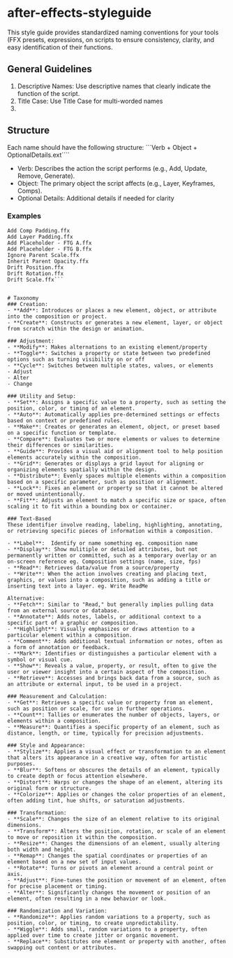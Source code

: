 # after-effects-styleguide
This style guide provides standardized naming conventions for your tools (FFX presets, expressions, on scripts to ensure consistency, clarity, and easy identification of their functions.

## General Guidelines
1. Descriptive Names: Use descriptive names that clearly indicate the function of the script.
2. Title Case: Use Title Case for multi-worded names
3. 

## Structure
Each name should have the following structure:
```Verb + Object + OptionalDetails.ext````

- Verb: Describes the action the script performs (e.g., Add, Update, Remove, Generate).
- Object: The primary object the script affects (e.g., Layer, Keyframes, Comps).
- Optional Details: Additional details if needed for clarity
### Examples
```
Add Comp Padding.ffx
Add Layer Padding.ffx
Add Placeholder - FTG A.ffx
Add Placeholder - FTG B.ffx
Ignore Parent Scale.ffx
Inherit Parent Opacity.ffx
Drift Position.ffx
Drift Rotation.ffx
Drift Scale.ffx```


# Taxonomy
### Creation:
- **Add**: Introduces or places a new element, object, or attribute into the composition or project.
- **Create**: Constructs or generates a new element, layer, or object from scratch within the design or animation.

### Adjustment:
- **Modify**: Makes alternations to an existing element/property
- **Toggle**: Switches a property or state between two predefined options such as turning visibility on or off
- **Cycle**: Switches between multiple states, values, or elements
- Adjust
- Alter
- Change

### Utility and Setup:
- **Set**: Assigns a specific value to a property, such as setting the position, color, or timing of an element.
- **Auto**: Automatically applies pre-determined settings or effects based on context or predefined rules.
- **Make**: Creates or generates an element, object, or preset based on a specific function or template.
- **Compare**: Evaluates two or more elements or values to determine their differences or similarities.
- **Guide**: Provides a visual aid or alignment tool to help position elements accurately within the composition.
- **Grid**: Generates or displays a grid layout for aligning or organizing elements spatially within the design.
- **Distribute**: Evenly spaces multiple elements within a composition based on a specific parameter, such as position or alignment.
- **Lock**: Fixes an element or property so that it cannot be altered or moved unintentionally.
- **Fit**: Adjusts an element to match a specific size or space, often scaling it to fit within a bounding box or container.

### Text-Based
These identifier involve reading, labeling, highlighting, annotating, or retrieving specific pieces of information within a composition.

- **Label**:  Identify or name something eg. composition name
- **Display**: Show mulitiple or detailed attributes, but not permanently written or committed, such as a temporary overlay or an on-screen reference eg. Composition settings (name, size, fps)
- **Read**: Retrieves data/value from a source/property
- **Write**: When the action involves creating and placing text, graphics, or values into a composition, such as adding a title or inserting text into a layer. eg. Write ReadMe

Alternative:
- **Fetch**: Similar to "Read," but generally implies pulling data from an external source or database.
- **Annotate**: Adds notes, labels, or additional context to a specific part of a graphic or composition.
- **Highlight**: Visually emphasizes or draws attention to a particular element within a composition.
- **Comment**: Adds additional textual information or notes, often as a form of annotation or feedback.
- **Mark**: Identifies or distinguishes a particular element with a symbol or visual cue.
- **Show**: Reveals a value, property, or result, often to give the user or viewer insight into a certain aspect of the composition.
- **Retrieve**: Accesses and brings back data from a source, such as an attribute or external input, to be used in a project.

### Measurement and Calculation:
- **Get**: Retrieves a specific value or property from an element, such as position or scale, for use in further operations.
- **Count**: Tallies or enumerates the number of objects, layers, or elements within a composition.
- **Measure**: Quantifies a specific property of an element, such as distance, length, or time, typically for precision adjustments.

### Style and Appearance:
- **Stylize**: Applies a visual effect or transformation to an element that alters its appearance in a creative way, often for artistic purposes.
- **Blur**: Softens or obscures the details of an element, typically to create depth or focus attention elsewhere.
- **Distort**: Warps or changes the shape of an element, altering its original form or structure.
- **Colorize**: Applies or changes the color properties of an element, often adding tint, hue shifts, or saturation adjustments.

### Transformation:
- **Scale**: Changes the size of an element relative to its original dimensions.
- **Transform**: Alters the position, rotation, or scale of an element to move or reposition it within the composition.
- **Resize**: Changes the dimensions of an element, usually altering both width and height.
- **Remap**: Changes the spatial coordinates or properties of an element based on a new set of input values.
- **Rotate**: Turns or pivots an element around a central point or axis.
- **Adjust**: Fine-tunes the position or movement of an element, often for precise placement or timing.
- **Alter**: Significantly changes the movement or position of an element, often resulting in a new behavior or look.

### Randomization and Variation:
- **Randomize**: Applies random variations to a property, such as position, color, or timing, to create unpredictability.
- **Wiggle**: Adds small, random variations to a property, often applied over time to create jitter or organic movement.
- **Replace**: Substitutes one element or property with another, often swapping out content or attributes.
